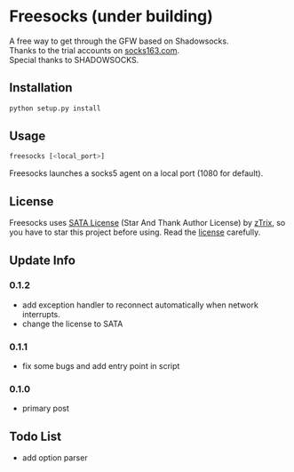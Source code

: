 # Freesocks (under building)

A free way to get through the GFW based on Shadowsocks.<br>
Thanks to the trial accounts on [socks163.com](http://www.socks163.com/).<br>
Special thanks to SHADOWSOCKS.

## Installation
```bash
python setup.py install
```

## Usage
```bash
freesocks [<local_port>]
```
Freesocks launches a socks5 agent on a local port (1080 for default).

## License

Freesocks uses [SATA License](LICENSE.txt) (Star And Thank Author License) by [zTrix](https://github.com/zTrix), so you have to star this project before using. Read the [license](LICENSE.txt) carefully.

## Update Info

### 0.1.2
* add exception handler to reconnect automatically when network interrupts.
* change the license to SATA

### 0.1.1
* fix some bugs and add entry point in script

### 0.1.0
* primary post


## Todo List
* add option parser


